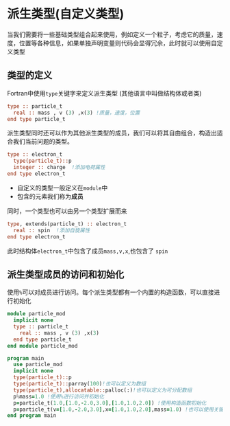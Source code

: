 # 派生类型(自定义类型)

当我们需要将一些基础类型组合起来使用，例如定义一个粒子，考虑它的质量，速度，位置等各种信息，如果单独声明变量则代码会显得冗余，此时就可以使用自定义类型

## 类型的定义

Fortran中使用`type`关键字来定义派生类型 (其他语言中叫做结构体或者类)

``` fortran
type :: particle_t
  real :: mass , v (3) ,x(3) !质量，速度，位置
end type particle_t
```
派生类型同时还可以作为其他派生类型的成员，我们可以将其自由组合，构造出适合我们当前问题的类型。
``` fortran
type :: electron_t
  type(particle_t)::p
  integer :: charge  !添加电荷属性
end type electron_t
```
- 自定义的类型一般定义在`module`中
- 包含的元素我们称为**成员**

同时，一个类型也可以由另一个类型扩展而来

``` fortran
type, extends(particle_t) :: electron_t
  real :: spin  !添加自旋属性
end type electron_t
```
此时结构体`electron_t`中包含了成员`mass,v,x`,也包含了 `spin`

## 派生类型成员的访问和初始化

使用`%`可以对成员进行访问。每个派生类型都有一个内置的构造函数，可以直接进行初始化

``` fortran
module particle_mod
  implicit none
  type :: particle_t
    real :: mass , v (3) ,x(3)
  end type particle_t
end module particle_mod

program main
  use particle_mod
  implicit none
  type(particle_t)::p
  type(particle_t)::parray(100)!也可以定义为数组
  type(particle_t),allocatable::palloc(:)!也可以定义为可分配数组
  p%mass=1.0 !使用%进行访问并初始化
  p=particle_t(1.0,[1.0,-2.0,3.0],[1.0,1.0,2.0]) !使用构造函数初始化
  p=particle_t(v=[1.0,-2.0,3.0],x=[1.0,1.0,2.0],mass=1.0) !也可以使用关键字参数
end program main
```




